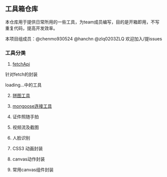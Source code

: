 ## 工具箱仓库

本仓库用于提供日常所用的一些工具，为team成员编写，目的是开箱即用，不写重复代码，提高开发效率。

本项目组成员：@chenmo930524 @hanchn @zlq0203ZLQ 欢迎加入/提issues

### 工具分类

1. [fetchApi](./fetchApi)

针对fetch的封装


loading...中的工具

2. [拼图工具](./)

3. [mongoose连接工具](./)

4. 证件照随手拍

5. 视频流及截图

6. 人脸识别

7. CSS3 动画封装

8. canvas动作封装

9. 常用canvas组件封装